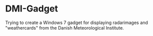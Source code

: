 DMI-Gadget
==========

Trying to create a Windows 7 gadget for displaying radarimages and "weathercards" from the Danish Meteorological Institute.
